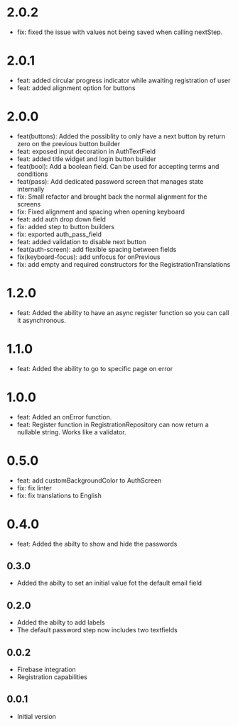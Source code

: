<!--
SPDX-FileCopyrightText: 2022 Iconica

SPDX-License-Identifier: GPL-3.0-or-later
-->

# 2.0.2
- fix: fixed the issue with values not being saved when calling nextStep.

# 2.0.1
- feat: added circular progress indicator while awaiting registration of user
- feat: added alignment option for buttons

# 2.0.0
- feat(buttons): Added the possiblity to only have a next button by return zero on the previous button builder
- feat: exposed input decoration in AuthTextField
- feat: added title widget and login button builder
- feat(bool): Add a boolean field. Can be used for accepting terms and conditions
- feat(pass): Add dedicated password screen that manages state internally 
- fix: Small refactor and brought back the normal alignment for the screens
- fix: Fixed alignment and spacing when opening keyboard
- feat: add auth drop down field
- fix: added step to button builders
- fix: exported auth_pass_field
- feat: added validation to disable next button
- feat(auth-screen): add flexible spacing between fields
- fix(keyboard-focus): add unfocus for onPrevious
- fix: add empty and required constructors for the RegistrationTranslations

# 1.2.0

- feat: Added the ability to have an async register function so you can call it asynchronous. 

# 1.1.0

- feat: Added the ability to go to specific page on error

# 1.0.0

- feat: Added an onError function.
- feat: Register function in RegistrationRepository can now return a nullable string. Works like a validator.

# 0.5.0

- feat: add customBackgroundColor to AuthScreen
- fix: fix linter
- fix: fix translations to English

# 0.4.0 

- feat: Added the abilty to show and hide the passwords

## 0.3.0

- Added the abilty to set an initial value fot the default email field

## 0.2.0

- Added the abilty to add labels
- The default password step now includes two textfields

## 0.0.2

- Firebase integration
- Registration capabilities

## 0.0.1

- Initial version
